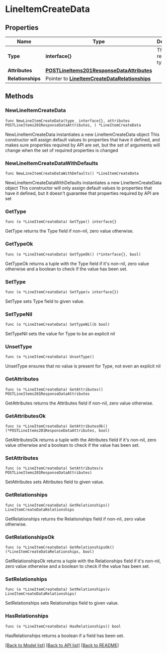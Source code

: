 # LineItemCreateData

## Properties

Name | Type | Description | Notes
------------ | ------------- | ------------- | -------------
**Type** | **interface{}** | The resource&#39;s type | 
**Attributes** | [**POSTLineItems201ResponseDataAttributes**](POSTLineItems201ResponseDataAttributes.md) |  | 
**Relationships** | Pointer to [**LineItemCreateDataRelationships**](LineItemCreateDataRelationships.md) |  | [optional] 

## Methods

### NewLineItemCreateData

`func NewLineItemCreateData(type_ interface{}, attributes POSTLineItems201ResponseDataAttributes, ) *LineItemCreateData`

NewLineItemCreateData instantiates a new LineItemCreateData object
This constructor will assign default values to properties that have it defined,
and makes sure properties required by API are set, but the set of arguments
will change when the set of required properties is changed

### NewLineItemCreateDataWithDefaults

`func NewLineItemCreateDataWithDefaults() *LineItemCreateData`

NewLineItemCreateDataWithDefaults instantiates a new LineItemCreateData object
This constructor will only assign default values to properties that have it defined,
but it doesn't guarantee that properties required by API are set

### GetType

`func (o *LineItemCreateData) GetType() interface{}`

GetType returns the Type field if non-nil, zero value otherwise.

### GetTypeOk

`func (o *LineItemCreateData) GetTypeOk() (*interface{}, bool)`

GetTypeOk returns a tuple with the Type field if it's non-nil, zero value otherwise
and a boolean to check if the value has been set.

### SetType

`func (o *LineItemCreateData) SetType(v interface{})`

SetType sets Type field to given value.


### SetTypeNil

`func (o *LineItemCreateData) SetTypeNil(b bool)`

 SetTypeNil sets the value for Type to be an explicit nil

### UnsetType
`func (o *LineItemCreateData) UnsetType()`

UnsetType ensures that no value is present for Type, not even an explicit nil
### GetAttributes

`func (o *LineItemCreateData) GetAttributes() POSTLineItems201ResponseDataAttributes`

GetAttributes returns the Attributes field if non-nil, zero value otherwise.

### GetAttributesOk

`func (o *LineItemCreateData) GetAttributesOk() (*POSTLineItems201ResponseDataAttributes, bool)`

GetAttributesOk returns a tuple with the Attributes field if it's non-nil, zero value otherwise
and a boolean to check if the value has been set.

### SetAttributes

`func (o *LineItemCreateData) SetAttributes(v POSTLineItems201ResponseDataAttributes)`

SetAttributes sets Attributes field to given value.


### GetRelationships

`func (o *LineItemCreateData) GetRelationships() LineItemCreateDataRelationships`

GetRelationships returns the Relationships field if non-nil, zero value otherwise.

### GetRelationshipsOk

`func (o *LineItemCreateData) GetRelationshipsOk() (*LineItemCreateDataRelationships, bool)`

GetRelationshipsOk returns a tuple with the Relationships field if it's non-nil, zero value otherwise
and a boolean to check if the value has been set.

### SetRelationships

`func (o *LineItemCreateData) SetRelationships(v LineItemCreateDataRelationships)`

SetRelationships sets Relationships field to given value.

### HasRelationships

`func (o *LineItemCreateData) HasRelationships() bool`

HasRelationships returns a boolean if a field has been set.


[[Back to Model list]](../README.md#documentation-for-models) [[Back to API list]](../README.md#documentation-for-api-endpoints) [[Back to README]](../README.md)


